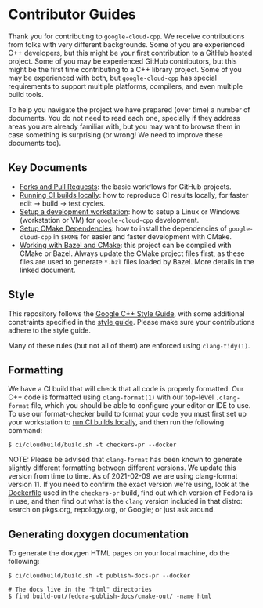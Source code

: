 # Contributor Guides

Thank you for contributing to `google-cloud-cpp`. We receive contributions from
folks with very different backgrounds. Some of you are experienced C++
developers, but this might be your first contribution to a GitHub hosted
project. Some of you may be experienced GitHub contributors, but this might be
the first time contributing to a C++ library project. Some of you may be
experienced with both, but `google-cloud-cpp` has special requirements to
support multiple platforms, compilers, and even multiple build tools.

To help you navigate the project we have prepared (over time) a number of
documents. You do not need to read each one, specially if they address areas
you are already familiar with, but you may want to browse them in case something
is surprising (or wrong! We need to improve these documents too).

## Key Documents

* [Forks and Pull Requests](howto-guide-forks-and-pull-requests.md): the basic
  workflows for GitHub projects.
* [Running CI builds locally](howto-guide-running-ci-builds-locally.md): how to
  reproduce CI results locally, for faster edit -> build -> test cycles.
* [Setup a development workstation](howto-guide-setup-development-workstation.md):
  how to setup a Linux or Windows (workstation or VM) for `google-cloud-cpp`
  development.
* [Setup CMake Dependencies](howto-guide-setup-cmake-environment.md): how to
  install the dependencies of `google-cloud-cpp` in `$HOME` for easier and
  faster development with CMake.
* [Working with Bazel and CMake](working-with-bazel-and-cmake.md): this project
  can be compiled with CMake or Bazel. Always update the CMake project files
  first, as these files are used to generate `*.bzl` files loaded by Bazel.
  More details in the linked document.

## Style

This repository follows the [Google C++ Style Guide](
https://google.github.io/styleguide/cppguide.html), with some additional
constraints specified in the [style guide](/doc/cpp-style-guide.md).
Please make sure your contributions adhere to the style guide.

Many of these rules (but not all of them) are enforced using `clang-tidy(1)`.

## Formatting

We have a CI build that will check that all code is properly formatted. Our C++
code is formatted using `clang-format(1)` with our top-level `.clang-format`
file, which you should be able to configure your editor or IDE to use. To use
our format-checker build to format your code you must first set up your
workstation to [run CI builds
locally](howto-guide-running-ci-builds-locally.md), and then run the following
command:

```console
$ ci/cloudbuild/build.sh -t checkers-pr --docker
```

NOTE: Please be advised that `clang-format` has been known to generate slightly
different formatting between different versions. We update this version from
time to time. As of 2021-02-09 we are using clang-format version 11. If you
need to confirm the exact version we're using, look at the
[Dockerfile](/ci/cloudbuild/dockerfiles/fedora.Dockerfile) used in the
`checkers-pr` build, find out which version of Fedora is in use, and then find
out what is the `clang` version included in that distro: search on pkgs.org,
repology.org, or Google; or just ask around.

## Generating doxygen documentation

To generate the doxygen HTML pages on your local machine, do the following:

```console
$ ci/cloudbuild/build.sh -t publish-docs-pr --docker

# The docs live in the "html" directories
$ find build-out/fedora-publish-docs/cmake-out/ -name html 
```
